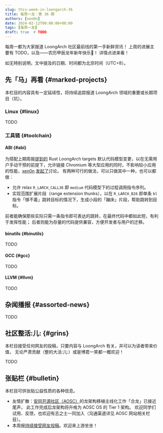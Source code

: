 ```yaml
---
slug: this-week-in-loongarch-36
title: 每周一龙：第 36 期
authors: [xen0n]
date: 2024-02-12T00:00:00+08:00
tags: [每周一龙]
draft: true  # TODO
---
```


每周一都为大家报道 LoongArch 社区最前线的第一手新鲜资讯！
上周的进展主要有 TODO，以及——农历甲辰龙年新年快乐:dragon:！
详情点进来看！

<!-- truncate -->

如无特别说明，文中提及的日期、时间都为北京时间（UTC+8）。

## 先「马」再看 {#marked-projects}

本栏目的内容具有一定延续性，将持续追踪报道 LoongArch 领域的重要或长期项目（坑）。

### Linux {#linux}

TODO

### 工具链 {#toolchain}

#### ABI {#abi}

为搭配上期周报[提到的](./2024-02-05-this-week-in-loongarch-35.md#rust) Rust
LoongArch targets 默认代码模型变更，以在无需用户手动干预的前提下，允许链接 Chromium
等大型应用的同时，不影响较小应用的性能，[xen0n]
[发起了](https://github.com/loongson-community/discussions/issues/43)讨论。
有两种可行的做法，可以只做其中一种，也可以都做：

* 允许 relax `R_LARCH_CALL36` 即 `medium` 代码模型下的过程调用指令序列。
* 实现范围扩展片段（range extension thunks），以在 `R_LARCH_B26` 即单条 `bl`
  指令「够不着」跳转目标的情况下，生成小段的「蹦床」片段，帮助跳转到目标。

前者能确保那些实际只需一条指令即可表达的跳转，在最终代码中都如此短，有利于发挥性能；
后者则能为存量的代码提供兼容，方便开发者与用户的迁移。

[xen0n]: https://github.com/xen0n

#### binutils {#binutils}

TODO

#### GCC {#gcc}

TODO

#### LLVM {#llvm}

TODO

## 杂闻播报 {#assorted-news}

TODO

## 社区整活:儿: {#grins}

本栏目接受任何网友的投稿，只要内容与 LoongArch 有关，并可以为读者带来价值，
无论严肃贡献（整的大活:儿:）或是博君一笑都一概欢迎！

TODO

## 张贴栏 {#bulletin}

本栏目可供张贴公益性质的各种信息。

* 友情扩散：[安同开源社区（AOSC）][aosc]的龙架构移植主线化工作「合龙」已接近尾声，
  此工作完成后龙架构将升格为 AOSC OS 的 Tier 1 架构。
  欢迎同学们试用、反馈，也欢迎有志之士一同加入（沟通渠道详见 AOSC 网站相关栏目）。
* 本周报[持续接受网友投稿][call-for-submissions]。欢迎来上游坐坐！

[aosc]: https://aosc.io
[call-for-submissions]: https://github.com/loongson-community/areweloongyet/issues/16
